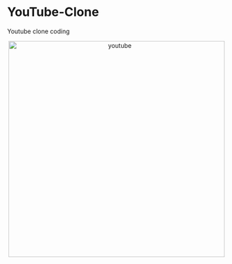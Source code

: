 # YouTube-Clone
Youtube clone coding

<div align="center">

<img width="499" alt="youtube" src="https://user-images.githubusercontent.com/101865071/187857826-760c4a92-3f01-485b-ac54-18fb0836bc32.png">

</div>
